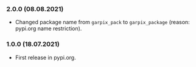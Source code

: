 ### 2.0.0 (08.08.2021)

- Changed package name from `garpix_pack` to `garpix_package` (reason: pypi.org name restriction).

### 1.0.0 (18.07.2021)

- First release in pypi.org.
